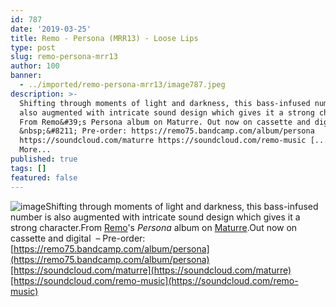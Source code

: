 ```yaml
---
id: 787
date: '2019-03-25'
title: Remo - Persona (MRR13) - Loose Lips
type: post
slug: remo-persona-mrr13
author: 100
banner:
  - ../imported/remo-persona-mrr13/image787.jpeg
description: >-
  Shifting through moments of light and darkness, this bass-infused number is
  also augmented with intricate sound design which gives it a strong character.
  From Remo&#39;s Persona album on Maturre. Out now on cassette and digital
  &nbsp;&#8211; Pre-order: https://remo75.bandcamp.com/album/persona
  https://soundcloud.com/maturre https://soundcloud.com/remo-music [...]Read
  More...
published: true
tags: []
featured: false
---
```

![image](../../imported/remo-persona-mrr13/image787.jpeg)Shifting through moments of light and darkness, this bass-infused number is also augmented with intricate sound design which gives it a strong character.From [Remo](https://www.discogs.com/artist/366422-Remo)'s _Persona_ album on [Maturre](https://www.residentadvisor.net/record-label.aspx?id=15337).Out now on cassette and digital  – Pre-order: [](https://remo75.bandcamp.com/album/persona)[https://remo75.bandcamp.com/album/persona](https://remo75.bandcamp.com/album/persona)[https://soundcloud.com/maturre](https://soundcloud.com/maturre)[https://soundcloud.com/remo-music](https://soundcloud.com/remo-music)